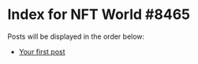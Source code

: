 # Index for NFT World #8465
Posts will be displayed in the order below:

- [Your first post](./001-first.md)

